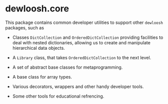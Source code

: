 # dewloosh.core

This package contains common developer utilities to support other `dewloosh` packages, such as

* Classes `DictCollection` and `OrderedDictCollection` providing facilities to deal with nested dictionaries, allowing us to create and manipulate hierarchical data objects. 

* A `Library` class, that takes `OrderedDictCollection` to the next level.

* A set of abstract base classes for metaprogramming.

* A base class for array types.

* Various decorators, wrappers and other handy developer tools.

* Some other tools for educational refrencing.